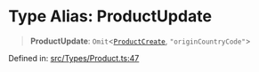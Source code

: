 # Type Alias: ProductUpdate

> **ProductUpdate**: `Omit`\<[`ProductCreate`](ProductCreate.md), `"originCountryCode"`\>

Defined in: [src/Types/Product.ts:47](https://github.com/Fokusdotid/bail/blob/cf6cc85134e12081bc635cea02cc0eee74033a81/src/Types/Product.ts#L47)
